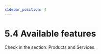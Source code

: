 ```yaml
---
sidebar_position: 4
---
```


# 5.4 Available features

Check in the section: Products and Services.

